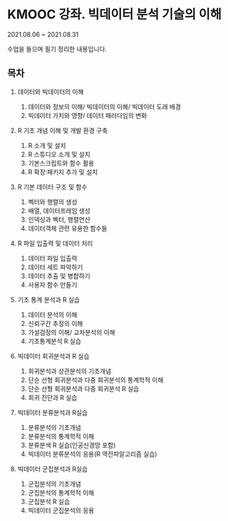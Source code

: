 # KMOOC 강좌. 빅데이터 분석 기술의 이해

2021.08.06 ~ 2021.08.31

수업을 들으며 필기 정리한 내용입니다.





## 목차

1. 데이터와 빅데이터의 이해
   1. 데이터와 정보의 이해/ 빅데이터의 이해/ 빅데이터 도래 배경
   2. 빅데이터 가치와 영향/ 데이터 패러다임의 변화
2. R 기초 개념 이해 및 개발 환경 구축
   1. R 소개 및 설치
   2. R 스튜디오 소개 및 설치
   3. 기본스크립트와 함수 활용
   4. R 확장:패키지 추가 및 설치
3. R 기본 데이터 구조 및 함수
   1. 벡터와 행렬의 생성
   2. 배열, 데이터프레임 생성
   3. 인덱싱과 벡터, 행렬연산
   4. 데이터객체 관련 유용한 함수들
4. R 파일 입출력 및 데이터 처리
   1. 데이터 파일 입출력
   2. 데이터 세트 파악하기
   3. 데이터 추출 및 병합하기
   4. 사용자 함수 만들기
5. 기초 통계 분석과 R 실습
   1. 데이터 분석의 이해
   2. 신뢰구간 추정의 이해
   3. 가설검정의 이해/ 교차분석의 이해
   4. 기초통계분석 R 실습
6. 빅데이터 회귀분석과 R 실습
   1. 회귀분석과 상관분석의 기초개념
   2. 단순 선형 회귀분석과 다중 회귀분석의 통계학적 이해
   3. 단순 선형 회귀분석과 다중 회귀분석 R 실습
   4. 회귀 진단과 R 실습

7. 빅데이터 분류분석과 R실습
   1. 분류분석의 기초개념
   2. 분류분석의 통계학적 이해
   3. 분류분색 R 실습(인공신경망 포함)
   4. 빅데이터 분류분석의 응용(R 역전파알고리즘 실습)
8. 빅데이터 군집분석과 R실습
   1. 군집분석의 기초개념
   2. 군집분석의 통계학적 이해
   3. 군집분석 R 실습
   4. 빅데이터 군집분석의 응용